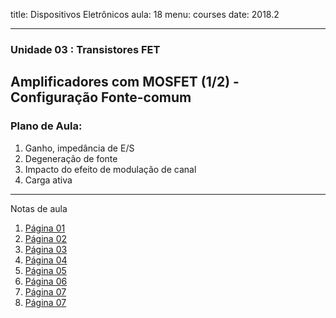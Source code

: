 title: Dispositivos Eletrônicos
aula: 18
menu: courses
date: 2018.2

---
### Unidade 03 : Transistores FET
## Amplificadores com MOSFET (1/2) - Configuração Fonte-comum

### Plano de Aula:
1. Ganho, impedância de E/S
2. Degeneração de fonte
3. Impacto do efeito de modulação de canal
4. Carga ativa

---

Notas de aula

1. [Página 01](/static/pdf/aula18/1.pdf)
2. [Página 02](/static/pdf/aula18/2.pdf)
3. [Página 03](/static/pdf/aula18/3.pdf)
4. [Página 04](/static/pdf/aula18/4.pdf)
5. [Página 05](/static/pdf/aula18/5.pdf)
6. [Página 06](/static/pdf/aula18/6.pdf)
7. [Página 07](/static/pdf/aula18/7.pdf)
7. [Página 07](/static/pdf/aula18/8.pdf)
